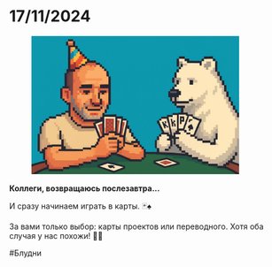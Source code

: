 # 17/11/2024

<div align="left"><figure><img src="../../../assets/img/photo_2025-10-02_14-40-53.jpg" alt="" width="375"><figcaption></figcaption></figure></div>

**Коллеги, возвращаюсь послезавтра...**

И сразу начинаем играть в карты. 🃏♠️

За вами только выбор: карты проектов или переводного. Хотя оба случая у нас похожи! 🤡💼

#Блудни
